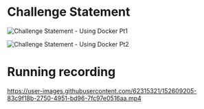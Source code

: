 # Challenge Statement

![Challenge Statement - Using Docker Pt1](https://user-images.githubusercontent.com/62315321/152609117-2d891dcc-1b2f-4e2d-a9a2-c21c370fad5d.png)

![Challenge Statement - Using Docker Pt2](https://user-images.githubusercontent.com/62315321/152609122-8bebc8a3-f2c2-481f-9b45-e309e75239ca.png)

# Running recording

https://user-images.githubusercontent.com/62315321/152609205-83c9f18b-2750-4951-bd96-7fc97e0516aa.mp4
